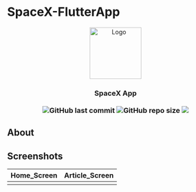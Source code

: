 # SpaceX-FlutterApp
<p align="center">
<img src="https://user-images.githubusercontent.com/32794378/156575061-3b5fa9a3-9918-4397-9949-ca8fa4dca048.png" alt="Logo" width="120">
</p>
<h3 align="center">SpaceX App<br><br>
<img alt="GitHub last commit" src="https://img.shields.io/github/last-commit/ISL270/SpaceX-FlutterApp">
<img alt="GitHub repo size" src="https://img.shields.io/github/repo-size/ISL270/SpaceX-FlutterApp">
<img src="https://visitor-badge.glitch.me/badge?page_id=ISL270.SpaceX-FlutterApp&right_color=red&left_text=visitors" /></h3>

## About


## Screenshots
| Home_Screen | Article_Screen |
| :---: | :---: |
|  |  |
